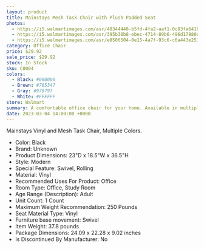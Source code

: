 ```yaml
---
layout: product
title: Mainstays Mesh Task Chair with Plush Padded Seat
photos:
  - https://i5.walmartimages.com/asr/40344448-b5fd-4fa2-aaf1-0c83fa641862.885176268823d3d837373899fe7f508a.jpeg
  - https://i5.walmartimages.com/asr/395b30b8-ebec-4714-89b6-496d17880d50_2.97bf83e6f88d5cf74c1a633b6439a8fc.jpeg
  - https://i5.walmartimages.com/asr/e8506504-0e15-4a7f-93c6-c6a443e25128.be9c90d914b892e925c766da815e573c.jpeg
category: Office Chair
price: $29.92
sale_price: $29.92
stock: In Stock
sku: C0004
colors:
  - Black: #000000
  - Brown: #765347
  - Gray: #979797
  - White: #FFFFFF
store: Walmart
summary: A comfortable office chair for your home. Available in multiple colors.
date: 2023-03-04 14:00:00 +0000
---
```


Mainstays Vinyl and Mesh Task Chair, Multiple Colors.

- Color: Black
- Brand: Unknown
- Product Dimensions: 23"D x 18.5"W x 36.5"H
- Style: Modern
- Special Feature: Swivel, Rolling
- Material: Vinyl
- Recommended Uses For Product: Office
- Room Type: Office, Study Room
- Age Range (Description): Adult
- Unit Count: 1 Count
- Maximum Weight Recommendation: 250 Pounds
- Seat Material Type: Vinyl
- Furniture base movement: Swivel
- Item Weight: 37.8 pounds
- Package Dimensions: 24.09 x 22.28 x 9.02 inches
- Is Discontinued By Manufacturer: No 
